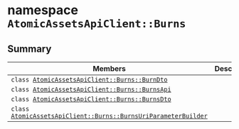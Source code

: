 # namespace `AtomicAssetsApiClient::Burns` 

## Summary

 Members                        | Descriptions                                
--------------------------------|---------------------------------------------
`class `[`AtomicAssetsApiClient::Burns::BurnDto`](.github/workflows/documentation/md/AtomicAssetsApiClient--Burns--BurnDto.md#class_atomic_assets_api_client_1_1_burns_1_1_burn_dto) | 
`class `[`AtomicAssetsApiClient::Burns::BurnsApi`](.github/workflows/documentation/md/AtomicAssetsApiClient--Burns--BurnsApi.md#class_atomic_assets_api_client_1_1_burns_1_1_burns_api) | 
`class `[`AtomicAssetsApiClient::Burns::BurnsDto`](.github/workflows/documentation/md/AtomicAssetsApiClient--Burns--BurnsDto.md#class_atomic_assets_api_client_1_1_burns_1_1_burns_dto) | 
`class `[`AtomicAssetsApiClient::Burns::BurnsUriParameterBuilder`](.github/workflows/documentation/md/AtomicAssetsApiClient--Burns--BurnsUriParameterBuilder.md#class_atomic_assets_api_client_1_1_burns_1_1_burns_uri_parameter_builder) | 

